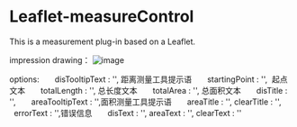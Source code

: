 # Leaflet-measureControl
This is a measurement plug-in based on a Leaflet.

impression drawing：
![image](https://github.com/yan-yt/Leaflet-measureControl/raw/master/img/example.png)

options:
        disTooltipText : '', 距离测量工具提示语
        startingPoint : '',  起点文本
        totalLength : '', 总长度文本
        totalArea : '', 总面积文本
        disTitle  : '',
        areaTooltipText : '',面积测量工具提示语
        areaTitle : '',
        clearTitle : '',
        errorText : '',错误信息
        disText : '',
        areaText : '',
        clearText : ''

